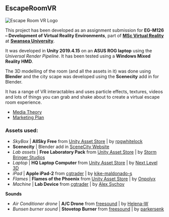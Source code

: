 ## EscapeRoomVR

![Escape Room VR Logo](https://salt.swan.ac.uk/wp-content/downloads/EscapeRoomVR-Logo.jpg)

This project has been developed as an assignment submission for **EG-M126 – Development of Virtual Reality Environments**, part of **<a href="https://www.swansea.ac.uk/postgraduate/taught/engineering/msc-virtual-reality/" target="_blank">MSc Virtual Reality</a>** at **<a href="https://www.swansea.ac.uk" target="_blank">Swansea University</a>**.

It was developed in **Unity 2019.4.15** on an **ASUS ROG laptop** using the *Universal Render Pipeline*.  It has been tested using a **Windows Mixed Reality HMD**.

The 3D modelling of the room (and all the assets in it) was done using **Blender** and the city scape was developed using the **Scenecity** add in for Blender.

It has a range of VR interactables and uses particle effects, textures, videos and lots of things you can grab and shake about to create a virtual escape room experience.

* [Media Theory](https://github.com/joecharm/EscapeRoomVR/blob/main/docs/Media.docx)
* [Marketing Plan](https://github.com/joecharm/EscapeRoomVR/blob/main/docs/Marketing.docx)

### Assets used:

* *SkyBox* | **AllSky Free** from [Unity Asset Store](https://assetstore.unity.com/packages/2d/textures-materials/sky/allsky-free-10-sky-skybox-set-146014) | by [rpgwhitelock](https://assetstore.unity.com/publishers/3830)
* **Scenecity** | Blender add in [SceneCity Website](http://www.cgchan.com/)
* *Lab assets* | **Free Laboratory Pack** from [Unity Asset Store](https://assetstore.unity.com/packages/3d/props/tools/free-laboratory-pack-123782) | by [Storm Bringer Studios](https://assetstore.unity.com/publishers/30208)
* *Laptop* | **HQ Laptop Computer** from [Unity Asset Store](https://assetstore.unity.com/packages/3d/props/electronics/hq-laptop-computer-42030) | by [Next Level 3D](https://assetstore.unity.com/publishers/13407)
* *iPad* | **Apple iPad-2** from [cgtrader](https://www.cgtrader.com/free-3d-models/electronics/other/apple-ipad-2) | by [kike-maldonado-s](https://www.cgtrader.com/kike-maldonado-s)
* *Flames* | **Flames of the Phoenix** from [Unity Asset Store](https://assetstore.unity.com/packages/vfx/particles/fire-explosions/flames-of-the-phoenix-46176) | by [Onpolyx](https://assetstore.unity.com/publishers/16275)
* *Machine* | **Lab Device** from [cgtrader](https://www.cgtrader.com/free-3d-models/electronics/other/lab-device-game-ready-prop) | by [Alex Sychov](https://www.cgtrader.com/alexsychov)

**Sounds**
* *Air Conditioner drone* | **A/C Drone** from [freesound](https://freesound.org/people/Helena-W/sounds/548012/) | by [Helena-W](https://freesound.org/people/Helena-W/)
* *Bunsen burner sound* | **Stovetop Burner** from [freesound](https://freesound.org/people/parkersenk/sounds/444567/) | by [parkersenk](https://freesound.org/people/parkersenk/)
